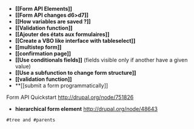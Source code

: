 * **[[Form API Elements]]**
* **[[Form API changes d6>d7]]**
* **[[How variables are saved ?]]**
* **[[Validation function]]**
* **[[Ajouter des états aux formulaires]]**
* **[[Create a VBO like interface with tableselect]]**
* **[[multistep form]]**
* **[[confirmation page]]**
* **[[Use conditionals fields]]** (fields visible only if another have a given value)
* **[[Use a subfunction to change form structure]]**
* **[[validation function]]**
* **[[submit a form programmatically]]

Form API Quickstart
http://drupal.org/node/751826

* **hierarchical form element**
http://drupal.org/node/48643
```
#tree and #parents
```





